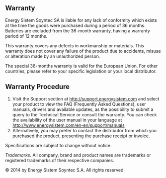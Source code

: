﻿## Warranty

Energy Sistem Soyntec SA is liable for any lack of conformity which exists at the time the goods were purchased during a period of 36 months. Batteries are excluded from the 36-month warranty, having a warranty
period of 12 months.

This warranty covers any defects in workmanship or materials. This warranty does not cover any failure of the product due to accidents, misuse or
alteration made by an unauthorized person.

The special 36-months warranty is valid for the European Union. For other countries, please refer to your specific legislation or your local distributor.

## Warranty Procedure

1. Visit the Support section at http://support.energysistem.com and select your product to view the FAQ (Frequently Asked Questions), user manuals, drivers and available updates, as the possibility to submit a query to the Technical Service or consult the warranty.
You can check the availability of the user manual in your language at http://www.energysistem.com/en-en/support/manuals
2. Alternatively, you may prefer to contact the distributor from which you purchased the product, presenting the purchase receipt or invoice.

Specifications are subject to change without notice.

*Trademarks.* All company, brand and product names are trademarks or registered trademarks of their respective companies.

© 2014 by Energy Sistem Soyntec S.A. All rights reserved.

